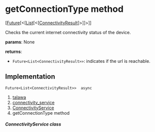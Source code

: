 
<div>

# getConnectionType method

</div>


[[Future](https://api.flutter.dev/flutter/dart-core/Future-class.html)[\<[[List](https://api.flutter.dev/flutter/dart-core/List-class.html)[\<[[ConnectivityResult](https://pub.dev/documentation/connectivity_plus_platform_interface/2.0.1/connectivity_plus_platform_interface/ConnectivityResult.html)]\>]]\>]]




Checks the current internet connectivity status of the device.

**params**: None

**returns**:

-   `Future<List<ConnectivityResult>>`: indicates if the url is
    reachable.



## Implementation

``` language-dart
Future<List<ConnectivityResult>>  async 
```







1.  [talawa](../../index.md)
2.  [connectivity_service](../../services_third_party_service_connectivity_service/)
3.  [ConnectivityService](../../services_third_party_service_connectivity_service/ConnectivityService-class.md)
4.  getConnectionType method

##### ConnectivityService class







